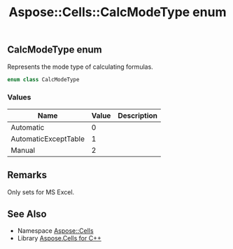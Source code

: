 ﻿---
title: Aspose::Cells::CalcModeType enum
linktitle: CalcModeType
second_title: Aspose.Cells for C++ API Reference
description: 'Aspose::Cells::CalcModeType enum. Represents the mode type of calculating formulas in C++.'
type: docs
weight: 17700
url: /cpp/aspose.cells/calcmodetype/
---
## CalcModeType enum


Represents the mode type of calculating formulas.

```cpp
enum class CalcModeType
```

### Values

| Name | Value | Description |
| --- | --- | --- |
| Automatic | 0 | <br> |
| AutomaticExceptTable | 1 | <br> |
| Manual | 2 | <br> |

## Remarks


Only sets for MS Excel. 
## See Also

* Namespace [Aspose::Cells](../)
* Library [Aspose.Cells for C++](../../)
